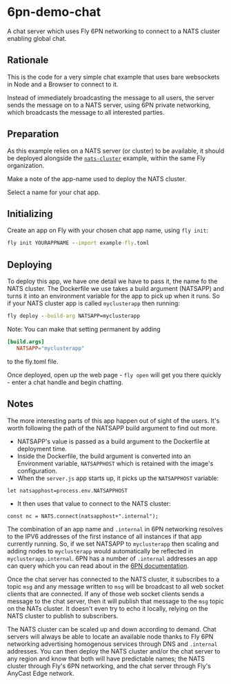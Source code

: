 # 6pn-demo-chat

A chat server which uses Fly 6PN networking to connect to a NATS cluster enabling global chat.

<!---- cut here --->

## Rationale

This is the code for a very simple chat example that uses bare websockets in Node and a Browser to connect to it. 

Instead of immediately broadcasting the message to all users, the server sends the message on to a NATS server, using 6PN private networking, which broadcasts the message to all interested parties.

## Preparation

As this example relies on a NATS server (or cluster) to be available, it should be deployed alongside the [`nats-cluster`](https://github.com/fly-examples/nats-cluster) example, within the same Fly organization.

Make a note of the app-name used to deploy the NATS cluster.

Select a name for your chat app.

## Initializing

Create an app on Fly with your chosen chat app name, using `fly init`:

```cmd
fly init YOURAPPNAME --import example-fly.toml
```

## Deploying

To deploy this app, we have one detail we have to pass it, the name fo the NATS cluster. The Dockerfile we use takes a build argument (NATSAPP) and turns it into an environment variable for the app to pick up when it runs. So if your NATS cluster app is called `myclusterapp` then running:

```cmd
fly deploy --build-arg NATSAPP=myclusterapp
```

Note: You can make that setting permanent by adding

```toml
[build.args]
   NATSAPP="myclusterapp"
```

to the fly.toml file.

Once deployed, open up the web page - `fly open` will get you there quickly - enter a chat handle and begin chatting.

## Notes

The more interesting parts of this app happen out of sight of the users. It's worth following the path of the NATSAPP build argument to find out more. 

* NATSAPP's value is passed as a build argument to the Dockerfile at deployment time. 
* Inside the Dockerfile, the build argument is converted into an Environment variable, `NATSAPPHOST` which is retained with the image's configuration. 
* When the `server.js` app starts up, it picks up the `NATSAPPHOST` variable:

```
let natsapphost=process.env.NATSAPPHOST
```

* It then uses that value to connect to the NATS cluster:

```
const nc = NATS.connect(natsapphost+".internal");
```

The combination of an app name and `.internal` in 6PN networking resolves to the IPV6 addresses of the first instance of all instances if that app currently running. So, if we set NATSAPP to `myclusterapp` then scaling and adding nodes to `myclusterapp` would automatically be reflected in `myclusterapp.internal`. 6PN has a number of `.internal` addresses an app can query which you can read about in the [6PN documentation](https://fly.io/docs/reference/services/#internal-addresses).

Once the chat server has connected to the NATS cluster, it subscribes to a topic `msg` and any message written to `msg` will be broadcast to all web socket clients that are connected. If any of those web socket clients sends a message to the chat server, then it will publish that message to the `msg` topic on the NATs cluster. It doesn't even try to echo it locally, relying on the NATS cluster to publish to subscribers.

The NATS cluster can be scaled up and down according to demand. Chat servers will always be able to locate an available node thanks to Fly 6PN networking advertising homogenous services through DNS and `.internal` addresses. You can then deploy the NATS cluster and/or the chat server to any region and know that both will have predictable names; the NATS cluster through Fly's 6PN networking, and the chat server through Fly's AnyCast Edge network. 






